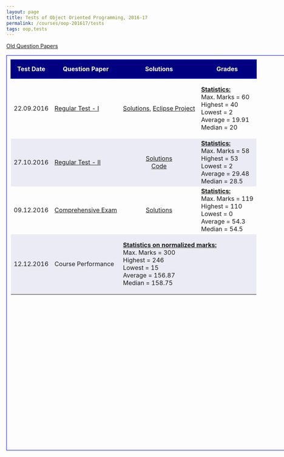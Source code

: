 ```yaml
---
layout: page
title: Tests of Object Oriented Programming, 2016-17
permalink: /courses/oop-201617/tests
tags: oop,tests
---
```


<p><a href="https://www.dropbox.com/s/gpj0948nn3s3b3o/old_papers.zip?dl=1">Old Question Papers</a></p>
<table style="border:1px solid blue;border-collapse:collapse;padding:10px;width:739px;font-size:medium;height:1042px;">
<tbody>
<tr style="height:50px;border:1px solid blue;text-align:center;background-color:navy;">
<td style="color:white;font-size:medium;font-weight:bold;">Test Date</td>
<td style="color:white;font-size:medium;font-weight:bold;">Question Paper</td>
<td style="color:white;font-size:medium;font-weight:bold;">Solutions</td>
<td style="color:white;font-size:medium;font-weight:bold;">Grades</td>
</tr>
<tr>
<td style="font-size:medium;">22.09.2016</td>
<td style="font-size:medium;"><span style="color:#0000ff;"><span style="color:#0000ff;"><a href="https://www.dropbox.com/s/vme9tbk1uexxuqw/test1.pdf?dl=1">Regular Test - I</a></span></span></td>
<td style="font-size:medium;text-align:center;"><span style="color:#0000ff;"><span style="color:#0000ff;"><a href="https://www.dropbox.com/s/snrps4zfvsl36pr/test1_sol.pdf?dl=1">Solutions,</a> <a href="https://www.dropbox.com/s/oaq2z9n1mm5mwpn/Test-1_Eclipse-Project.zip?dl=1">Eclipse Project</a></span></span></td>
<td style="font-size:medium;text-align:center;">
<p style="text-align:left;"><span style="text-decoration:underline;"><strong>Statistics:</strong></span><br />
Max. Marks = 60<br />
Highest = 40<br />
Lowest = 2<br />
Average = 19.91<br />
Median = 20</p>
</td>
</tr>
<tr style="background-color:#ebebf5;">
<td style="font-size:medium;">27.10.2016</td>
<td style="font-size:medium;"><span style="color:#0000ff;"><span style="color:#0000ff;"><a href="https://www.dropbox.com/s/x4ecqcftze5c2lq/test2.pdf?dl=1">Regular Test - II</a></span></span></td>
<td style="font-size:medium;text-align:center;"><span style="color:#0000ff;"><span style="color:#0000ff;"><a href="https://www.dropbox.com/s/njoya14r9fs3w0b/test2_sol.pdf?dl=1">Solutions</a><br />
<a href="https://www.dropbox.com/s/h6dey6w8c1r5sdm/test2_code.tar.gz?dl=1">Code</a></span></span></td>
<td style="font-size:medium;text-align:left;"><span style="text-decoration:underline;"><strong>Statistics:</strong></span><br />
Max. Marks = 58<br />
Highest = 53<br />
Lowest = 2<br />
Average = 29.48<br />
Median = 28.5</td>
</tr>
<tr>
<td style="font-size:medium;">09.12.2016</td>
<td style="font-size:medium;"><span style="color:#0000ff;"><span style="color:#0000ff;"><a href="https://www.dropbox.com/s/m6anv80husfwpy9/compre.pdf?dl=1">Comprehensive Exam</a></span></span></td>
<td style="font-size:medium;text-align:center;"><span style="color:#0000ff;"><span style="color:#0000ff;"><a href="https://www.dropbox.com/s/51dqj103f64r74v/compre_sol.pdf?dl=1">Solutions</a><br />
</span></span></td>
<td><span style="text-decoration:underline;font-size:medium;"><strong>Statistics:</strong></span><br />
<span style="font-size:medium;">Max. Marks = 119<br />
Highest = 110<br />
Lowest = 0<br />
Average = 54.3<br />
Median = 54.5</span></td>
</tr>
<tr style="background-color:#ebebf5;">
<td style="font-size:medium;">12.12.2016</td>
<td style="font-size:medium;">Course Performance</td>
<td style="font-size:medium;text-align:center;" colspan="2">
<p style="text-align:left;"><span style="text-decoration:underline;"><strong>Statistics on normalized marks:</strong></span><br />
Max. Marks = 300<br />
Highest = 246<br />
Lowest = 15<br />
Average = 156.87<br />
Median = 158.75</p>
</td>
</tr>
</tbody>
</table>
